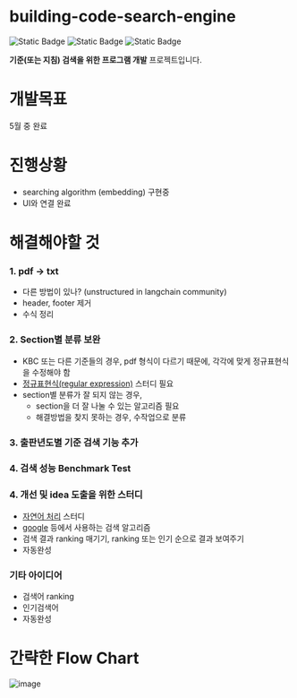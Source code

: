 # building-code-search-engine
![Static Badge](https://img.shields.io/badge/Python-3.10.11-%233776AB?logo=Python)
![Static Badge](https://img.shields.io/badge/OpenAI-1.30.1-%23412991?logo=OpenAI)
![Static Badge](https://img.shields.io/badge/LangChain-0.2.0-%23000000)



**기준(또는 지침) 검색을 위한 프로그램 개발** 프로젝트입니다.

# 개발목표
5월 중 완료

# 진행상황
- searching algorithm (embedding) 구현중
- UI와 연결 완료

# 해결해야할 것
### 1. pdf $\rightarrow$ txt
   - 다른 방법이 있나? (unstructured in langchain community)
   - header, footer 제거
   - 수식 정리

### 2. Section별 분류 보완
   - KBC 또는 다른 기준들의 경우, pdf 형식이 다르기 때문에, 각각에 맞게 정규표현식을 수정해야 함
   - [정규표현식(regular expression)](https://wikidocs.net/1669) 스터디 필요
   - section별 분류가 잘 되지 않는 경우,
      - section을 더 잘 나눌 수 있는 알고리즘 필요
      - 해결방법을 찾지 못하는 경우, 수작업으로 분류

### 3. 출판년도별 기준 검색 기능 추가

### 4. 검색 성능 Benchmark Test

### 4. 개선 및 idea 도출을 위한 스터디
   - [자연어 처리](https://wikidocs.net/book/2155) 스터디
   - [google](https://developers.google.com/search/docs/fundamentals/how-search-works?hl=ko) 등에서 사용하는 검색 알고리즘
   - 검색 결과 ranking 매기기, ranking 또는 인기 순으로 결과 보여주기
   - 자동완성


### 기타 아이디어
- 검색어 ranking
- 인기검색어
- 자동완성

#  간략한 Flow Chart
![image](https://user-images.githubusercontent.com/95464748/235672748-5b68395f-34ac-4222-9945-2480451accd6.png)

